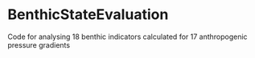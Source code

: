 # BenthicStateEvaluation
Code for analysing 18 benthic indicators calculated for 17 anthropogenic pressure gradients

